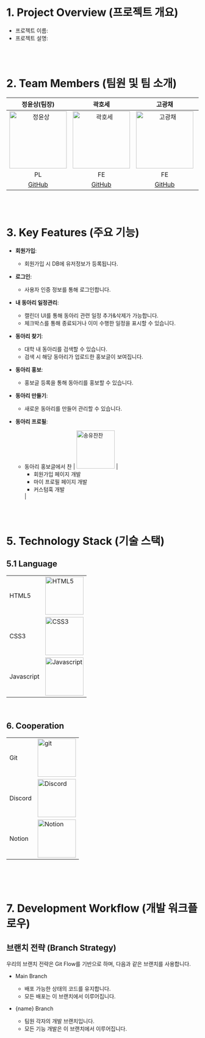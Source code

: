 
# 1. Project Overview (프로젝트 개요)
- 프로젝트 이름: 
- 프로젝트 설명: 

<br/>
<br/>

# 2. Team Members (팀원 및 팀 소개)
| 정윤상(팀장) | 곽호세 | 고광채 | 송유찬 |
|:------:|:------:|:------:|:------:|
| <img src="https://github.com/user-attachments/assets/c1c2b1e3-656d-4712-98ab-a15e91efa2da" alt="정윤상" width="150"> | <img src="https://github.com/user-attachments/assets/c7a72fe5-e190-4d8d-9eda-a14a75b92900" alt="곽호세" width="150"> | <img src="https://avatars.githubusercontent.com/u/52623237?v=4" alt="고광채" width="150"> | <img src="https://private-user-images.githubusercontent.com/149657001/420648220-cce9a139-12a0-48e8-987a-5c6a1e56606d.gif?jwt=eyJhbGciOiJIUzI1NiIsInR5cCI6IkpXVCJ9.eyJpc3MiOiJnaXRodWIuY29tIiwiYXVkIjoicmF3LmdpdGh1YnVzZXJjb250ZW50LmNvbSIsImtleSI6ImtleTUiLCJleHAiOjE3NDE1MDI0MDMsIm5iZiI6MTc0MTUwMjEwMywicGF0aCI6Ii8xNDk2NTcwMDEvNDIwNjQ4MjIwLWNjZTlhMTM5LTEyYTAtNDhlOC05ODdhLTVjNmExZTU2NjA2ZC5naWY_WC1BbXotQWxnb3JpdGhtPUFXUzQtSE1BQy1TSEEyNTYmWC1BbXotQ3JlZGVudGlhbD1BS0lBVkNPRFlMU0E1M1BRSzRaQSUyRjIwMjUwMzA5JTJGdXMtZWFzdC0xJTJGczMlMkZhd3M0X3JlcXVlc3QmWC1BbXotRGF0ZT0yMDI1MDMwOVQwNjM1MDNaJlgtQW16LUV4cGlyZXM9MzAwJlgtQW16LVNpZ25hdHVyZT1jNDg5YmY0NjkyMWJlOGE1YzgwYWY3M2U0MzRlODI2OTMxOGMxNDRkZDU5ZDVkYmE3NjJiZDljYzlmMmU5ZTk3JlgtQW16LVNpZ25lZEhlYWRlcnM9aG9zdCJ9.kW7NLs1kQdlxwAQx65rSIKn8xMjrUGSqinuuxLiA63k" alt="송유찬" width="150"> |
| PL | FE | FE | FE |
| [GitHub](https://github.com/yunss719) | [GitHub](https://github.com/hosekwak) | [GitHub](https://github.com/kwangchae) | [GitHub](https://github.com/pandagom109206) |

<br/>
<br/>

# 3. Key Features (주요 기능)
- **회원가입**:
  - 회원가입 시 DB에 유저정보가 등록됩니다.

- **로그인**:
  - 사용자 인증 정보를 통해 로그인합니다.

- **내 동아리 일정관리**:
  - 캘린더 UI를 통해 동아리 관련 일정 추가&삭제가 가능합니다.
  - 체크박스를 통해 종료되거나 이미 수행한 일정을 표시할 수 있습니다.

- **동아리 찾기**:
  - 대학 내 동아리를 검색할 수 있습니다.
  - 검색 시 해당 동아리가 업로드한 홍보글이 보여집니다.

- **동아리 홍보**:
  - 홍보글 등록을 통해 동아리를 홍보할 수 있습니다.

- **동아리 만들기**:
  - 새로운 동아리를 만들어 관리할 수 있습니다.

- **동아리 프로필**:
  - 동아리 홍보글에서 찬    |  <img src="https://github.com/user-attachments/assets/beea8c64-19de-4d91-955f-ed24b813a638" alt="송유찬찬" width="100">    | <ul><li>회원가입 페이지 개발</li><li>마이 프로필 페이지 개발</li><li>커스텀훅 개발</li></ul>    |

<br/>
<br/>

# 5. Technology Stack (기술 스택)
## 5.1 Language
|  |  |
|-----------------|-----------------|
| HTML5    |<img src="https://github.com/user-attachments/assets/2e122e74-a28b-4ce7-aff6-382959216d31" alt="HTML5" width="100">| 
| CSS3    |   <img src="https://github.com/user-attachments/assets/c531b03d-55a3-40bf-9195-9ff8c4688f13" alt="CSS3" width="100">|
| Javascript    |  <img src="https://github.com/user-attachments/assets/4a7d7074-8c71-48b4-8652-7431477669d1" alt="Javascript" width="100"> | 

<br/>



## 6. Cooperation
|  |  |
|-----------------|-----------------|
| Git    |  <img src="https://github.com/user-attachments/assets/483abc38-ed4d-487c-b43a-3963b33430e6" alt="git" width="100">    |
| Discord    |  <img src="https://github.com/user-attachments/assets/00902056-932b-4fe6-98fc-3997052b887b" alt="Discord" width="100">    |
| Notion    |  <img src="https://github.com/user-attachments/assets/34141eb9-deca-416a-a83f-ff9543cc2f9a" alt="Notion" width="100">    |

<br/>


<br/>
<br/>

# 7. Development Workflow (개발 워크플로우)
## 브랜치 전략 (Branch Strategy)
우리의 브랜치 전략은 Git Flow를 기반으로 하며, 다음과 같은 브랜치를 사용합니다.

- Main Branch
  - 배포 가능한 상태의 코드를 유지합니다.
  - 모든 배포는 이 브랜치에서 이루어집니다.
  
- {name} Branch
  - 팀원 각자의 개발 브랜치입니다.
  - 모든 기능 개발은 이 브랜치에서 이루어집니다.

<br/>
<br/>
